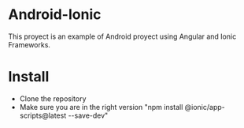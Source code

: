 # Android-Ionic
This proyect is an example of Android proyect using Angular and Ionic Frameworks.
# Install
<ul>
<li>Clone the repository</li>
<li>Make sure you are in the right version "npm install @ionic/app-scripts@latest --save-dev"</li>
</ul>
